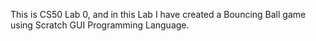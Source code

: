 This is CS50 Lab 0, and in this Lab I have created a Bouncing Ball game using Scratch GUI Programming Language.  
